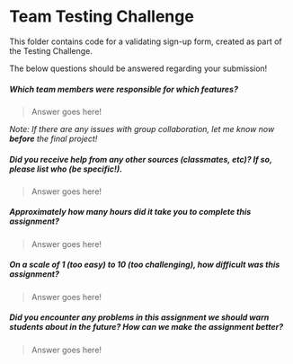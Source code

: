 # Team Testing Challenge

This folder contains code for a validating sign-up form, created as part of the Testing Challenge.

The below questions should be answered regarding your submission!

##### Which team members were responsible for which features? #####
> Answer goes here!


_Note: If there are any issues with group collaboration, let me know now **before** the final project!_

##### Did you receive help from any other sources (classmates, etc)? If so, please list who (be specific!). #####
> Answer goes here!


##### Approximately how many hours did it take you to complete this assignment? #####
> Answer goes here!


##### On a scale of 1 (too easy) to 10 (too challenging), how difficult was this assignment? #####
> Answer goes here!


##### Did you encounter any problems in this assignment we should warn students about in the future? How can we make the assignment better? #####
> Answer goes here!
